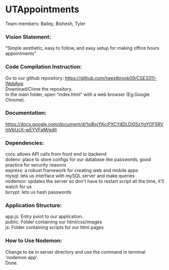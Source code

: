 # UTAppointments
Team members: Bailey, Bishesh, Tyler

### Vision Statement:
“Simple aesthetic, easy to follow, and easy setup for making office hours appointments”  

### Code Compilation Instruction:
Go to our github repository: https://github.com/twestbrook09/CSE3311-WebApp  
Download/Clone the repository.  
In the main folder, open “index.html” with a web browser (Eg.Google Chrome).  

### Documentation:
https://docs.google.com/document/d/1olBxjYKcjPXCY4DLDj05zYgYOF5RVmVbUcX-wEYVFaM/edit

### Dependencies:
cors: allows API calls from front end to backend  
dotenv: place to store configs for our database like passwords, good practice for security reasons  
express: a robust framework for creating web and mobile apps  
mysql: lets us interface with mySQL server and make queries  
nodemon: updates the server so don't have to restart script all the time, it'll watch for us  
bcrypt: lets us hash passwords

### Application Structure:
app.js: Entry point to our application.  
public: Folder containing our html/css/images  
js:     Folder containing scripts for our html pages  

### How to Use Nodemon:
Change to be in server directory and use the command in terminal 'nodemon app'.    
Done.
